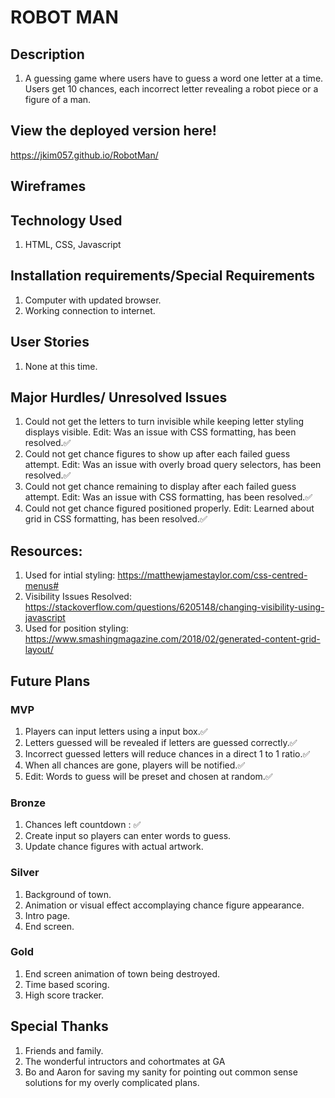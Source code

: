 # ROBOT MAN

## Description

1. A guessing game where users have to guess a word one letter at a time. Users get 10 chances, each incorrect letter revealing a robot piece or a figure of a man.

## View the deployed version here!
https://jkim057.github.io/RobotMan/

## Wireframes

 <!-- 
 An embedded screenshot of the app

 List of the Technologies used ✅
 Installation instructions ✅

 Your User stories – who are your users, what do they want and why?

 Your Wireframes – sketches of major views /  interfaces in your application

 Descriptions of any Unsolved problems or major hurdles you had to overcome -->

## Technology Used
1. HTML, CSS, Javascript

## Installation requirements/Special Requirements
1. Computer with updated browser.
1. Working connection to internet.

## User Stories
1. None at this time.
<!-- Your User stories – who are your users, what do they want and why? -->

## Major Hurdles/ Unresolved Issues
1. Could not get the letters to turn invisible while keeping letter styling displays visible. Edit: Was an issue with CSS formatting, has been resolved.✅
1. Could not get chance figures to show up after each failed guess attempt. Edit: Was an issue with overly broad query selectors, has been resolved.✅
1. Could not get chance remaining to display after each failed guess attempt. Edit: Was an issue with  CSS formatting, has been resolved.✅
1. Could not get chance figured positioned properly. Edit: Learned about grid in CSS formatting, has been resolved.✅


## Resources:
1. Used for intial styling: https://matthewjamestaylor.com/css-centred-menus#
1. Visibility Issues Resolved: https://stackoverflow.com/questions/6205148/changing-visibility-using-javascript 
1. Used for position styling: https://www.smashingmagazine.com/2018/02/generated-content-grid-layout/


## Future Plans
### MVP
1. Players can input letters using a input box.✅
2. Letters guessed will be revealed if letters are guessed correctly.✅
3. Incorrect guessed letters will reduce chances in a direct 1 to 1 ratio.✅
4. When all chances are gone, players will be notified.✅
5. Edit: Words to guess will be preset and chosen at random.✅
### Bronze
1. Chances left countdown : ✅
1. Create input so players can enter words to guess.
1. Update chance figures with actual artwork.
### Silver
1. Background of town.
1. Animation or visual effect accomplaying chance figure appearance.
1. Intro page.
1. End screen.
### Gold
1. End screen animation of town being destroyed.
1. Time based scoring.
1. High score tracker.



## Special Thanks
1. Friends and family.
1. The wonderful intructors and cohortmates at GA
1. Bo and Aaron for saving my sanity for pointing out common sense solutions for my overly complicated plans.
